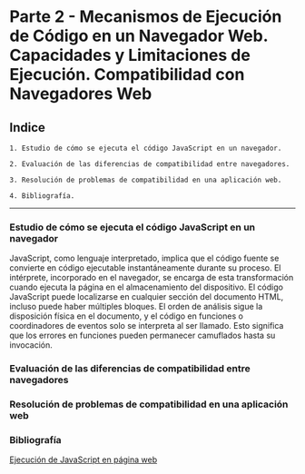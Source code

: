 # Parte 2 - Mecanismos de Ejecución de Código en un Navegador Web. Capacidades y Limitaciones de Ejecución. Compatibilidad con Navegadores Web

## Indice

    1. Estudio de cómo se ejecuta el código JavaScript en un navegador.

    2. Evaluación de las diferencias de compatibilidad entre navegadores.

    3. Resolución de problemas de compatibilidad en una aplicación web.

    4. Bibliografía.

---

### Estudio de cómo se ejecuta el código JavaScript en un navegador

JavaScript, como lenguaje interpretado, implica que el código fuente se convierte en código ejecutable instantáneamente durante su proceso. El intérprete, incorporado en el navegador, se encarga de esta transformación cuando ejecuta la página en el almacenamiento del dispositivo. El código JavaScript puede localizarse en cualquier sección del documento HTML, incluso puede haber múltiples bloques. El orden de análisis sigue la disposición física en el documento, y el código en funciones o coordinadores de eventos solo se interpreta al ser llamado. Esto significa que los errores en funciones pueden permanecer camuflados hasta su invocación.


### Evaluación de las diferencias de compatibilidad entre navegadores


### Resolución de problemas de compatibilidad en una aplicación web


### Bibliografía

[Ejecución de JavaScript en página web](https://www.edgardandrea.com/como-se-ejecuta-javascript-dentro-de-un-pagina-web/)